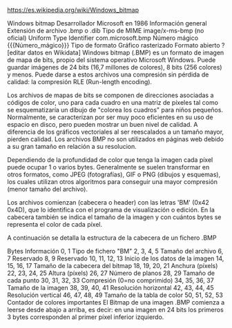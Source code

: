 https://es.wikipedia.org/wiki/Windows_bitmap

Windows bitmap
Desarrollador
Microsoft en 1986
Información general
Extensión de archivo	.bmp o .dib
Tipo de MIME	image/x-ms-bmp (no oficial)
Uniform Type Identifier	com.microsoft.bmp
Número mágico	{{{Número_mágico}}}
Tipo de formato	Gráfico rasterizado
Formato abierto	?
[editar datos en Wikidata]
Windows bitmap (.BMP) es un formato de imagen de mapa de bits, propio del sistema operativo Microsoft Windows. Puede guardar imágenes de 24 bits (16,7 millones de colores), 8 bits (256 colores) y menos. Puede darse a estos archivos una compresión sin pérdida de calidad: la compresión RLE (Run-length encoding).

Los archivos de mapas de bits se componen de direcciones asociadas a códigos de color, uno para cada cuadro en una matriz de píxeles tal como se esquematizaría un dibujo de "colorea los cuadros" para niños pequeños. Normalmente, se caracterizan por ser muy poco eficientes en su uso de espacio en disco, pero pueden mostrar un buen nivel de calidad. A diferencia de los gráficos vectoriales al ser reescalados a un tamaño mayor, pierden calidad. Los archivos BMP no son utilizados en páginas web debido a su gran tamaño en relación a su resolucion.

Dependiendo de la profundidad de color que tenga la imagen cada píxel puede ocupar 1 o varios bytes. Generalmente se suelen transformar en otros formatos, como JPEG (fotografías), GIF o PNG (dibujos y esquemas), los cuales utilizan otros algoritmos para conseguir una mayor compresión (menor tamaño del archivo).

Los archivos comienzan (cabecera o header) con las letras 'BM' (0x42 0x4D), que lo identifica con el programa de visualización o edición. En la cabecera también se indica el tamaño de la imagen y con cuántos bytes se representa el color de cada píxel.

A continuación se detalla la estructura de la cabecera de un fichero .BMP

Bytes	Información
0, 1	Tipo de fichero "BM"
2, 3, 4, 5	Tamaño del archivo
6, 7	Reservado
8, 9	Reservado
10, 11, 12, 13	Inicio de los datos de la imagen
14, 15, 16, 17	Tamaño de la cabecera del bitmap
18, 19, 20, 21	Anchura (píxels)
22, 23, 24, 25	Altura (píxels)
26, 27	Número de planos
28, 29	Tamaño de cada punto
30, 31, 32, 33	Compresión (0=no comprimido)
34, 35, 36, 37	Tamaño de la imagen
38, 39, 40, 41	Resolución horizontal
42, 43, 44, 45	Resolución vertical
46, 47, 48, 49	Tamaño de la tabla de color
50, 51, 52, 53	Contador de colores importantes
El Bitmap de una imagen .BMP comienza a leerse desde abajo a arriba, es decir: en una imagen en 24 bits los primeros 3 bytes corresponden al primer píxel inferior izquierdo.
